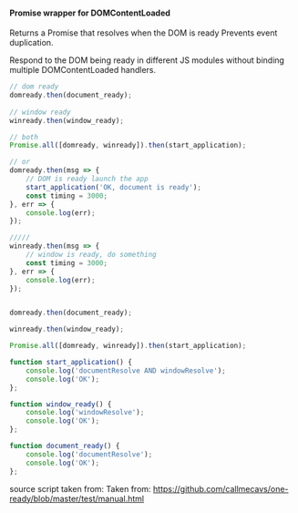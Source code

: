 #### Promise wrapper for DOMContentLoaded

Returns a Promise that resolves when the DOM is ready
Prevents event duplication. 

Respond to the DOM being ready in different JS modules without binding multiple DOMContentLoaded handlers.

```js
// dom ready
domready.then(document_ready);
 
// window ready
winready.then(window_ready);

// both
Promise.all([domready, winready]).then(start_application);

// or
domready.then(msg => {
    // DOM is ready launch the app
    start_application('OK, document is ready');
    const timing = 3000;
}, err => {
    console.log(err);
});

/////
winready.then(msg => {
    // window is ready, do something
    const timing = 3000;
}, err => {
    console.log(err);
});
```

```js

domready.then(document_ready);

winready.then(window_ready);

Promise.all([domready, winready]).then(start_application);

function start_application() {
    console.log('documentResolve AND windowResolve');
    console.log('OK');
};

function window_ready() {
    console.log('windowResolve');
    console.log('OK');
};

function document_ready() {
    console.log('documentResolve');
    console.log('OK');
};
```

source script taken from:
Taken from:
https://github.com/callmecavs/one-ready/blob/master/test/manual.html

